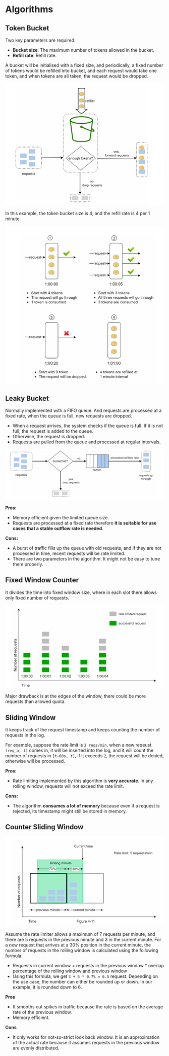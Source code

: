 # Algorithms

## Token Bucket

Two key parameters are required:

- **Bucket size**: The maximum number of tokens allowed in the bucket.
- **Refill rate**: Refill rate.

A bucket will be initialised with a fixed size, and periodically, a fixed number of tokens would be refilled
into bucket, and each request would take one token, and when tokens are all taken, the request would be dropped.


![img.png](token-bucket.png)

In this example, the token bucket size is 4, and the refill rate is 4 per 1 minute.

![img.png](tb2.png)


## Leaky Bucket

Normally implemented with a FIFO queue. And requests are processed at a fixed rate, when the queue is full, new requests are dropped.

- When a request arrives, the system checks if the queue is full. If it is not full, the request is added to the queue.
- Otherwise, the request is dropped.
- Requests are pulled from the queue and processed at regular intervals.

![img.png](leaky-bucket.png)

**Pros:**

- Memory efficient given the limited queue size.
- Requests are processed at a fixed rate therefore **it is suitable for use cases that a stable outflow rate is needed**.

**Cons:**

- A burst of traffic fills up the queue with old requests, and if they are not processed in time, recent requests will be rate limited.
- There are two parameters in the algorithm. It might not be easy to tune them properly.

## Fixed Window Counter

It divides the time into fixed window size, where in each slot there allows only fixed number of requests.

![img.png](fixed-window.png)

Major drawback is at the edges of the window, there could be more requests than allowed quota.

## Sliding Window

It keeps track of the request timestamp and keeps counting the number of requests in the log.

For example, suppose the rate limit is `2 reqs/min`, when a new reqeust `(req_a, t)` comes in, it will be inserted
into the log, and it will count the number of requests in `[t-60s, t]`, if it exceeds `2`, the request will
be denied, otherwise will be processed.


**Pros:**
- Rate limiting implemented by this algorithm is **very accurate**. In any rolling window, requests will not exceed the rate limit.

**Cons:**
- The algorithm **consumes a lot of memory** because even if a request is rejected, its timestamp might still be stored in memory.

## Counter Sliding Window

![img.png](counter-sliding.png)

Assume the rate limiter allows a maximum of 7 requests per minute, and there are 5 requests in the previous minute and 3 in the current minute. For a new request that arrives at a 30% position in the current minute, the number of requests in the rolling window is calculated using the following formula:

- Requests in current window + requests in the previous window * overlap percentage of the rolling window and previous window
- Using this formula, we get `3 + 5 * 0.7% = 6.5` request. Depending on the use case, the number can either be rounded up or down. In our example, it is rounded down to 6.

**Pros**
- It smooths out spikes in traffic because the rate is based on the average rate of the previous window.
- Memory efficient.

**Cons**
- It only works for not-so-strict look back window. 
It is an approximation of the actual rate because it assumes requests in the previous window are evenly distributed.

